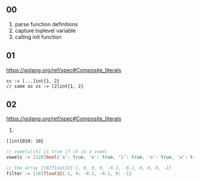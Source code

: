 ## 00

1. parse function definitions
2. capture toplevel variable
3. calling init function

## 01

https://golang.org/ref/spec#Composite_literals

```
xs := [...]int{1, 2}
// same as xs := [2]int{1, 2}
```

## 02

https://golang.org/ref/spec#Composite_literals

1. 

`[]int{010: 10}`

```go
// vowels[ch] is true if ch is a vowel
vowels := [128]bool{'a': true, 'e': true, 'i': true, 'o': true, 'u': true, 'y': true}

// the array [10]float32{-1, 0, 0, 0, -0.1, -0.1, 0, 0, 0, -1}
filter := [10]float32{-1, 4: -0.1, -0.1, 9: -1}
```
